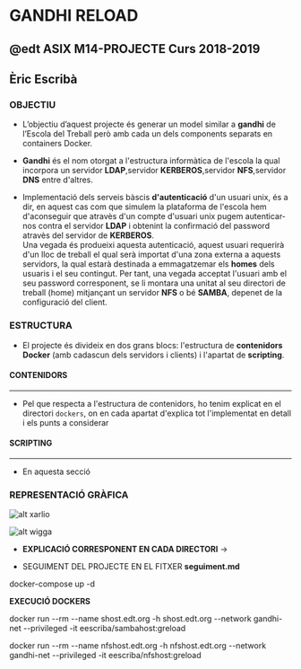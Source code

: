 # GANDHI RELOAD
## @edt ASIX M14-PROJECTE Curs 2018-2019
## Èric Escribà


### OBJECTIU

* L’objectiu d’aquest projecte és generar un model similar a **gandhi** de l’Escola del Treball però amb cada un dels components separats en containers Docker. 

* **Gandhi** és el nom otorgat a l'estructura informàtica de l'escola la qual incorpora un servidor **LDAP**,servidor **KERBEROS**,servidor **NFS**,servidor **DNS** entre d'altres. 

* Implementació dels serveis bàscis **d'autenticació** d'un usuari unix, és a dir, en aquest cas com que simulem la plataforma de l'escola hem d'aconseguir que atravès d'un compte d'usuari unix pugem autenticar-nos contra el servidor **LDAP** i obtenint la confirmació del password atravès del servidor de **KERBEROS**.  
Una vegada és produeixi aquesta autenticació, aquest usuari requerirà d'un lloc de treball el qual serà importat d'una zona externa a aquests servidors, la qual estarà destinada a emmagatzemar els **homes** dels usuaris i el seu contingut. Per tant, una vegada acceptat l'usuari amb el seu password corresponent, se li montara una unitat al seu directori de treball (home) mitjançant un servidor **NFS** o bé **SAMBA**, depenet de la configuració del client.  


### ESTRUCTURA

* El projecte és divideix en dos grans blocs: l'estructura de **contenidors Docker** (amb cadascun dels servidors i clients) i l'apartat de **scripting**.

#### CONTENIDORS
---

* Pel que respecta a l'estructura de contenidors, ho tenim explicat en el directori `dockers`, on en cada apartat d'explica tot l'implementat en detall i els punts a considerar


#### SCRIPTING
----
* En aquesta secció 



### REPRESENTACIÓ GRÀFICA

![alt xarlio](https://github.com/xReve/greload/aux/docker_cloud.png)

![alt wigga](https://github.com/xReve/greload/aux/host.png)




* **EXPLICACIÓ CORRESPONENT EN CADA DIRECTORI** ->

* SEGUIMENT DEL PROJECTE EN EL FITXER **seguiment.md**

docker-compose up -d


**EXECUCIÓ DOCKERS**

docker run --rm --name shost.edt.org -h shost.edt.org --network gandhi-net --privileged -it eescriba/sambahost:greload


docker run --rm --name nfshost.edt.org -h nfshost.edt.org --network gandhi-net --privileged -it eescriba/nfshost:greload






